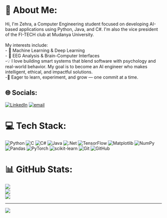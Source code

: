 # 💫 About Me:
Hi, I'm Zehra, a Computer Engineering student focused on developing AI-based applications using Python, Java, and C#. I'm also the vice president of the FI-TECH club at Mudanya University.<br><br>My interests include:<br>- 🧠 Machine Learning & Deep Learning<br>- 🧬 EEG Analysis & Brain-Computer Interfaces<br>-💡 I love building smart systems that blend software with psychology and real-world behavior. My goal is to become an AI engineer who makes intelligent, ethical, and impactful solutions.<br>-🚀 Eager to learn, experiment, and grow — one commit at a time.


## 🌐 Socials:
[![LinkedIn](https://img.shields.io/badge/LinkedIn-%230077B5.svg?logo=linkedin&logoColor=white)](https://linkedin.com/in/https://www.linkedin.com/in/zehra-tuncer-8567a1323/) [![email](https://img.shields.io/badge/Email-D14836?logo=gmail&logoColor=white)](mailto:zehratuncer1635@gmail.com) 

# 💻 Tech Stack:
![Python](https://img.shields.io/badge/python-3670A0?style=for-the-badge&logo=python&logoColor=ffdd54) ![C](https://img.shields.io/badge/c-%2300599C.svg?style=for-the-badge&logo=c&logoColor=white) ![C#](https://img.shields.io/badge/c%23-%23239120.svg?style=for-the-badge&logo=csharp&logoColor=white) ![Java](https://img.shields.io/badge/java-%23ED8B00.svg?style=for-the-badge&logo=openjdk&logoColor=white) ![.Net](https://img.shields.io/badge/.NET-5C2D91?style=for-the-badge&logo=.net&logoColor=white) ![TensorFlow](https://img.shields.io/badge/TensorFlow-%23FF6F00.svg?style=for-the-badge&logo=TensorFlow&logoColor=white) ![Matplotlib](https://img.shields.io/badge/Matplotlib-%23ffffff.svg?style=for-the-badge&logo=Matplotlib&logoColor=black) ![NumPy](https://img.shields.io/badge/numpy-%23013243.svg?style=for-the-badge&logo=numpy&logoColor=white) ![Pandas](https://img.shields.io/badge/pandas-%23150458.svg?style=for-the-badge&logo=pandas&logoColor=white) ![PyTorch](https://img.shields.io/badge/PyTorch-%23EE4C2C.svg?style=for-the-badge&logo=PyTorch&logoColor=white) ![scikit-learn](https://img.shields.io/badge/scikit--learn-%23F7931E.svg?style=for-the-badge&logo=scikit-learn&logoColor=white) ![Git](https://img.shields.io/badge/git-%23F05033.svg?style=for-the-badge&logo=git&logoColor=white) ![GitHub](https://img.shields.io/badge/github-%23121011.svg?style=for-the-badge&logo=github&logoColor=white)
# 📊 GitHub Stats:
![](https://github-readme-stats.vercel.app/api?username=zehratuncer&theme=radical&hide_border=false&include_all_commits=false&count_private=false)<br/>
![](https://nirzak-streak-stats.vercel.app/?user=zehratuncer&theme=radical&hide_border=false)<br/>
![](https://github-readme-stats.vercel.app/api/top-langs/?username=zehratuncer&theme=radical&hide_border=false&include_all_commits=false&count_private=false&layout=compact)

---
[![](https://visitcount.itsvg.in/api?id=zehratuncer&icon=0&color=0)](https://visitcount.itsvg.in)

<!-- Proudly created with GPRM ( https://gprm.itsvg.in ) -->
